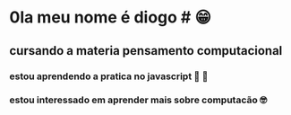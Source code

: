 # 0la meu nome é diogo # :grin:
## cursando a materia pensamento computacional 
### estou aprendendo a pratica no javascript :exploding_head: :exploding_head: 
### estou interessado em aprender mais sobre computacão :nerd_face:
